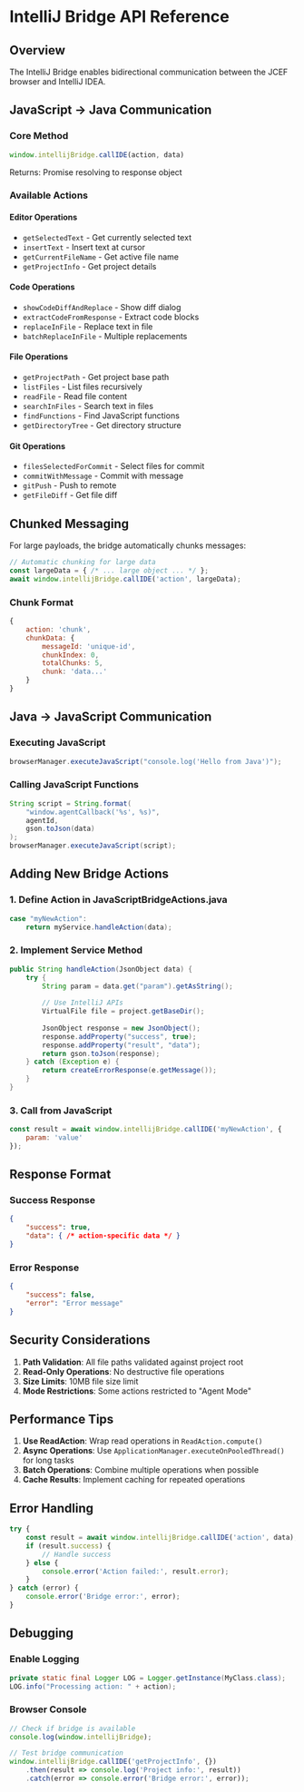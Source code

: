 # IntelliJ Bridge API Reference

## Overview

The IntelliJ Bridge enables bidirectional communication between the JCEF browser and IntelliJ IDEA.

## JavaScript → Java Communication

### Core Method
```javascript
window.intellijBridge.callIDE(action, data)
```

Returns: Promise resolving to response object

### Available Actions

#### Editor Operations
- `getSelectedText` - Get currently selected text
- `insertText` - Insert text at cursor
- `getCurrentFileName` - Get active file name
- `getProjectInfo` - Get project details

#### Code Operations
- `showCodeDiffAndReplace` - Show diff dialog
- `extractCodeFromResponse` - Extract code blocks
- `replaceInFile` - Replace text in file
- `batchReplaceInFile` - Multiple replacements

#### File Operations
- `getProjectPath` - Get project base path
- `listFiles` - List files recursively
- `readFile` - Read file content
- `searchInFiles` - Search text in files
- `findFunctions` - Find JavaScript functions
- `getDirectoryTree` - Get directory structure

#### Git Operations
- `filesSelectedForCommit` - Select files for commit
- `commitWithMessage` - Commit with message
- `gitPush` - Push to remote
- `getFileDiff` - Get file diff

## Chunked Messaging

For large payloads, the bridge automatically chunks messages:

```javascript
// Automatic chunking for large data
const largeData = { /* ... large object ... */ };
await window.intellijBridge.callIDE('action', largeData);
```

### Chunk Format
```javascript
{
    action: 'chunk',
    chunkData: {
        messageId: 'unique-id',
        chunkIndex: 0,
        totalChunks: 5,
        chunk: 'data...'
    }
}
```

## Java → JavaScript Communication

### Executing JavaScript
```java
browserManager.executeJavaScript("console.log('Hello from Java')");
```

### Calling JavaScript Functions
```java
String script = String.format(
    "window.agentCallback('%s', %s)",
    agentId,
    gson.toJson(data)
);
browserManager.executeJavaScript(script);
```

## Adding New Bridge Actions

### 1. Define Action in JavaScriptBridgeActions.java
```java
case "myNewAction":
    return myService.handleAction(data);
```

### 2. Implement Service Method
```java
public String handleAction(JsonObject data) {
    try {
        String param = data.get("param").getAsString();
        
        // Use IntelliJ APIs
        VirtualFile file = project.getBaseDir();
        
        JsonObject response = new JsonObject();
        response.addProperty("success", true);
        response.addProperty("result", "data");
        return gson.toJson(response);
    } catch (Exception e) {
        return createErrorResponse(e.getMessage());
    }
}
```

### 3. Call from JavaScript
```javascript
const result = await window.intellijBridge.callIDE('myNewAction', {
    param: 'value'
});
```

## Response Format

### Success Response
```json
{
    "success": true,
    "data": { /* action-specific data */ }
}
```

### Error Response
```json
{
    "success": false,
    "error": "Error message"
}
```

## Security Considerations

1. **Path Validation**: All file paths validated against project root
2. **Read-Only Operations**: No destructive file operations
3. **Size Limits**: 10MB file size limit
4. **Mode Restrictions**: Some actions restricted to "Agent Mode"

## Performance Tips

1. **Use ReadAction**: Wrap read operations in `ReadAction.compute()`
2. **Async Operations**: Use `ApplicationManager.executeOnPooledThread()` for long tasks
3. **Batch Operations**: Combine multiple operations when possible
4. **Cache Results**: Implement caching for repeated operations

## Error Handling

```javascript
try {
    const result = await window.intellijBridge.callIDE('action', data);
    if (result.success) {
        // Handle success
    } else {
        console.error('Action failed:', result.error);
    }
} catch (error) {
    console.error('Bridge error:', error);
}
```

## Debugging

### Enable Logging
```java
private static final Logger LOG = Logger.getInstance(MyClass.class);
LOG.info("Processing action: " + action);
```

### Browser Console
```javascript
// Check if bridge is available
console.log(window.intellijBridge);

// Test bridge communication
window.intellijBridge.callIDE('getProjectInfo', {})
    .then(result => console.log('Project info:', result))
    .catch(error => console.error('Bridge error:', error));
```
